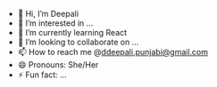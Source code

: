 - 👋 Hi, I’m Deepali
- 👀 I’m interested in ...
- 🌱 I’m currently learning React
- 💞️ I’m looking to collaborate on ...
- 📫 How to reach me @ddeepali.punjabi@gmail.com
- 😄 Pronouns: She/Her
- ⚡ Fun fact: ...

<!---
ddeepalii/ddeepalii is a ✨ special ✨ repository because its `README.md` (this file) appears on your GitHub profile.
You can click the Preview link to take a look at your changes.
--->
